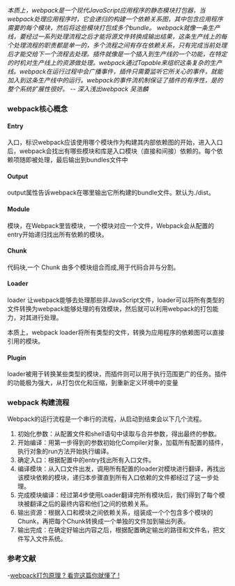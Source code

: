 *本质上，webpack是一个现代JavaScript应用程序的静态模块打包器，当webpack处理应用程序时，它会递归的构建一个依赖关系图，其中包含应用程序需要的每个模块，然后将这些模块打包成多个bundle。*
*webpack就像一条生产线，要经过一系列处理流程之后才能将源文件转换成输出结果，这条生产线上的每个处理流程的职责都是单一的，多个流程之间有存在依赖关系，只有完成当前处理后才能交给下一个流程去处理。插件就像是一个插入到生产线的一个功能，在特定的时机对生产线上的资源做处理。webpack通过Tapable来组织这条复杂的生产线。webpack在运行过程中会广播事件，插件只需要监听它所关心的事件，就能加入到这条生产线中的运行。webpack的事件流机制保证了插件的有序性，是的整个系统扩展性很好。 -- 深入浅出webpack 吴浩麟*

### webpack核心概念

#### Entry

入口，标识webpack应该使用哪个模块作为构建其内部依赖图的开始，进入入口后，webpack会找出有哪些模块和库是入口模块（直接和间接）依赖的。每个依赖项随即被处理，最后输出到bundles文件中

#### Output

output属性告诉webpack在哪里输出它所构建的bundle文件。默认为./dist。

#### Module

模块，在Webpack里皆模块，一个模块对应一个文件，Webpack会从配置的entry开始递归找出所有依赖的模块。

#### Chunk

代码块,一个 Chunk 由多个模块组合而成,用于代码合并与分割。

#### Loader

loader 让webpack能够去处理那些非JavaScript文件，loader可以将所有类型的文件转换为webpack能够处理的有效模块，然后就可以利用webpack的打包能力，对其进行处理。

本质上，webpack loader将所有类型的文件，转换为应用程序的依赖图可以直接引用的模块。


#### Plugin

loader被用于转换某些类型的模块，而插件则可以用于执行范围更广的任务。插件的功能极为强大，从打包优化和压缩，到重新定义环境中的变量


### webpack 构建流程

Webpack的运行流程是一个串行的流程，从启动到结束会以下几个流程。

1. 初始化参数：从配置文件和shell语句中读取与合并参数，得出最终的参数。
2. 开始编译：用第一步得到的参数初始化Compiler对象，加载所有配置的插件，执行对象的run方法开始执行编译。
3. 确定入口：根据配置中的entry找出所有入口文件。
4. 编译模块：从入口文件出发，调用所有配置的loader对模块进行翻译，再找出该模块依赖的模块，递归本步骤直到所有入口依赖的文件都经过了这一步处理。
5. 完成模块编译：经过第4步使用Loader翻译完所有模块后，我们得到了每个模块被翻译之后的最终内容和他们之间的依赖关系。
6. 输出资源：根据入口和模块之间依赖关系，组装成一个个包含多个模块的Chunk，再把每个Chunk转换成一个单独的文件加到输出列表。
7. 输出完成：在确定好输出内容之后，根据配置确定输出的路径和文件名，把文件写入文件系统。

### 参考文献

-[webpack打包原理 ? 看完这篇你就懂了 !](https://juejin.cn/post/6844904038543130637)
